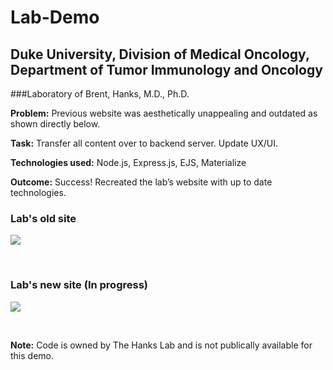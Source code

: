 # Lab-Demo

## Duke University, Division of Medical Oncology, Department of Tumor Immunology and Oncology
###Laboratory of Brent, Hanks, M.D., Ph.D.  

**Problem:**  	Previous website was aesthetically unappealing and outdated as shown directly below.

**Task:**       Transfer all content over to backend server. Update UX/UI.

**Technologies used:** Node.js, Express.js, EJS, Materialize

**Outcome:** 	Success! Recreated the lab’s website with up to date technologies.


### Lab's old site
![](oldlab.gif)


<br>



### Lab's new site (In progress)
![](newlab2.gif)



<br>

**Note:**  Code is owned by The Hanks Lab and is not publically available for this demo.
